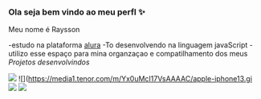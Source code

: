 ### Ola seja bem vindo ao meu perfl ✨

Meu nome é Raysson

-estudo na plataforma [alura](https://www.alura.com.br)
-To desenvolvendo na linguagem javaScript
-utilizo esse espaço para mina organzaçao e compatilhamento dos meus *Projetos* _desenvolvindos_

![](https://media1.tenor.com/m/EWYXEGs3XskAAAAd/i-phone.gif)
![](https://media1.tenor.com/m/Yx0uMcI17VsAAAAC/apple-iphone13.gi
![](https://media1.tenor.com/m/sWEUdV5LQdkAAAAC/yes-apple.gif)
![](https://media1.tenor.com/m/wVWx8DALpwoAAAAd/apple-aplle-event.gif)
